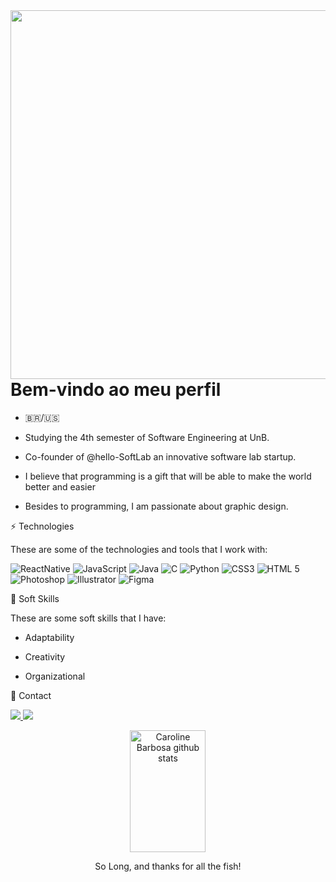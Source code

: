 <img align="right" height="590em" src="https://raw.githubusercontent.com/gist/Danizelle/55d22adddf750cb4d59e70c9bd83f40e/raw/b5a3b91fdfe9a584eb543ef2ab321b1cf52ee38e/cardanizelle.svg"/>
<h1 align="left">Bem-vindo ao meu perfil</h1>

- 🇧🇷/🇺🇸

- Studying the 4th semester of Software Engineering at UnB.
  
- Co-founder of @hello-SoftLab an innovative software lab startup.
  
- I believe that programming is a gift that will be able to make the world better and easier
  
- Besides to programming, I am passionate about graphic design.  
</p>


⚡ Technologies

These are some of the technologies and tools that I work with:

![ReactNative](https://img.shields.io/badge/-React%20Native-CC6699?style=flat-square&logo=React&logoColor=white)
![JavaScript](https://img.shields.io/badge/-Java%20Script-CC6699?style=flat-square&logo=JavaScript&logoColor=white)
![Java](https://img.shields.io/badge/-Java-CC6699?style=flat-square&logo=Java&logoColor=white)
![C](https://img.shields.io/badge/-C-CC6699?style=flat-square&logo=C&logoColor=white)
![Python](https://img.shields.io/badge/-Python-CC6699?style=flat-square&logo=Python&logoColor=white)
![CSS3](https://img.shields.io/badge/-CSS3-CC6699?style=flat-square&logo=CSS3&logoColor=white)
![HTML 5](https://img.shields.io/badge/-HTML%205-CC6699?style=flat-square&logo=HTML5&logoColor=white)
![Photoshop](https://img.shields.io/badge/-Photoshop-CC6699?style=flat-square&logo=AdobePhotoshop&logoColor=white)
![Illustrator](https://img.shields.io/badge/-Illustrator-CC6699?style=flat-square&logo=AdobeIllustrator&logoColor=white)
![Figma](https://img.shields.io/badge/-Figma-CC6699?style=flat-square&logo=Figma&logoColor=white)

👥 Soft Skills

These are some soft skills that I have:

- Adaptability

- Creativity 

- Organizational

🌙 Contact

 <a href="mailto:daniellers2003@gmail.com" target="_blank"><img src="https://img.shields.io/badge/-Email-CC6699?style=flat-square&logo=Gmail&logoColor=white">
</a> <a href="https://www.linkedin.com/in/danielle-rodrigues-978618233/"> <img src="https://img.shields.io/badge/-Linkedin-CC6699?style=flat-square&logo=Linkedin&logoColor=white"> </a>
 
 

 
 <div align="center">  
  <img width="49%" height="195px" src="https://github-readme-stats.vercel.app/api?username=Danizelle&show_icons=true&count_private=true&hide_border=true&title_color=ff91a4&icon_color=00FFFF&text_color=c9d1d9&bg_color=0d1117" alt="Caroline Barbosa github stats" /> 

  So Long, and thanks for all the fish!
